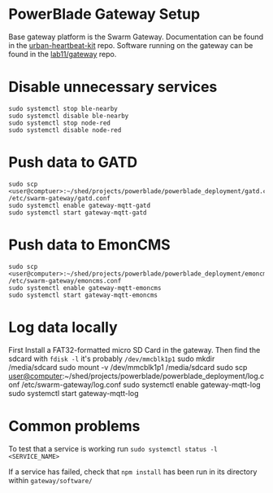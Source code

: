 PowerBlade Gateway Setup
========================

Base gateway platform is the Swarm Gateway. Documentation can be found in the
[urban-heartbeat-kit](https://github.com/terraswarm/urban-heartbeat-kit) repo.
Software running on the gateway can be found in the
[lab11/gateway](https://github.com/lab11/gateway) repo.

# Disable unnecessary services
    sudo systemctl stop ble-nearby
    sudo systemctl disable ble-nearby
    sudo systemctl stop node-red
    sudo systemctl disable node-red

# Push data to GATD
    sudo scp <user@comptuer>:~/shed/projects/powerblade/powerblade_deployment/gatd.conf /etc/swarm-gateway/gatd.conf
    sudo systemctl enable gateway-mqtt-gatd
    sudo systemctl start gateway-mqtt-gatd

# Push data to EmonCMS
    sudo scp <user@computer>:~/shed/projects/powerblade/powerblade_deployment/emoncms.conf /etc/swarm-gateway/emoncms.conf
    sudo systemctl enable gateway-mqtt-emoncms
    sudo systemctl start gateway-mqtt-emoncms

# Log data locally
First Install a FAT32-formatted micro SD Card in the gateway. Then find the
sdcard with `fdisk -l` it's probably `/dev/mmcblk1p1`
    sudo mkdir /media/sdcard
    sudo mount -v /dev/mmcblk1p1 /media/sdcard
    sudo scp <user@computer>:~/shed/projects/powerblade/powerblade_deployment/log.conf /etc/swarm-gateway/log.conf
    sudo systemctl enable gateway-mqtt-log
    sudo systemctl start gateway-mqtt-log


# Common problems
To test that a service is working run `sudo systemctl status -l <SERVICE_NAME>`

If a service has failed, check that `npm install` has been run in its directory within `gateway/software/`

